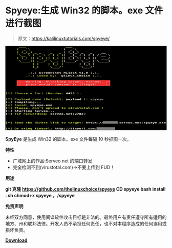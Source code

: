 # Spyeye:生成 Win32 的脚本。exe 文件进行截图

> 原文：<https://kalilinuxtutorials.com/spyeye/>

[![Spyeye : Script To Generate Win32 .exe File To Take Screenshots](img/be7a28abef387e8c8364487a1df88a4a.png "Spyeye : Script To Generate Win32 .exe File To Take Screenshots")](https://1.bp.blogspot.com/-VHMLsFfjKYY/XueuSYnylPI/AAAAAAAAGnI/4149tpAxyKgGW0qqEFcqAKIYuqUxlxMpACLcBGAsYHQ/s1600/SpyEye%25281%2529.png)

**SpyEye** 是生成 Win32 的脚本。exe 文件每隔 10 秒抓图一次。

**特性**

*   广域网上的作品:Serveo.net 的端口转发
*   完全检测不到(virustotal.com)->不要上传到 FUD！

**用途**

**git 克隆 https://github.com/thelinuxchoice/spyeye
CD spyeye
bash install . sh
chmod+x spyeye
。/spyeye**

**免责声明**

未经双方同意，使用间谍软件攻击目标是非法的。最终用户有责任遵守所有适用的地方、州和联邦法律。开发人员不承担任何责任，也不对本程序造成的任何误用或损坏负责。

[**Download**](https://github.com/thelinuxchoice/spyeye)
